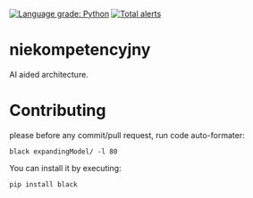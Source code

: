 [![Language grade: Python](https://img.shields.io/lgtm/grade/python/g/SzymonGoldberg/niekompetencyjny.svg?logo=lgtm&logoWidth=18)](https://lgtm.com/projects/g/SzymonGoldberg/niekompetencyjny/context:python)
[![Total alerts](https://img.shields.io/lgtm/alerts/g/SzymonGoldberg/niekompetencyjny.svg?logo=lgtm&logoWidth=18)](https://lgtm.com/projects/g/SzymonGoldberg/niekompetencyjny/alerts/)
# niekompetencyjny
AI aided architecture.
# Contributing
please before any commit/pull request, run code auto-formater:
```
black expandingModel/ -l 80
```
You can install it by executing:
```
pip install black
```